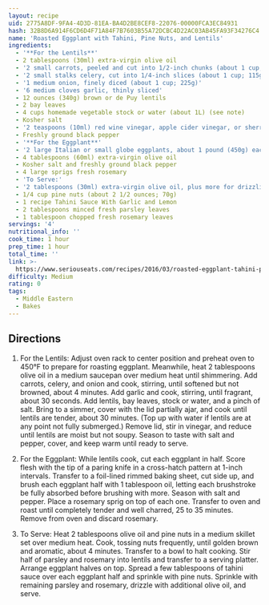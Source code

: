 ```yaml
---
layout: recipe
uid: 2775A8DF-9FA4-4D3D-81EA-BA4D2BE8CEF8-22076-00000FCA3EC84931
hash: 32B8D6A914F6CD6D4F71A84F7B7603B55A72DCBC4D22AC03AB45FA93F34276C4
name: 'Roasted Eggplant with Tahini, Pine Nuts, and Lentils'
ingredients:
  - '**For the Lentils**'
  - 2 tablespoons (30ml) extra-virgin olive oil
  - '2 small carrots, peeled and cut into 1/2-inch chunks (about 1 cup; 170g)'
  - '2 small stalks celery, cut into 1/4-inch slices (about 1 cup; 115g)'
  - '1 medium onion, finely diced (about 1 cup; 225g)'
  - '6 medium cloves garlic, thinly sliced'
  - 12 ounces (340g) brown or de Puy lentils
  - 2 bay leaves
  - 4 cups homemade vegetable stock or water (about 1L) (see note)
  - Kosher salt
  - '2 teaspoons (10ml) red wine vinegar, apple cider vinegar, or sherry vinegar'
  - Freshly ground black pepper
  - '**For the Eggplant**'
  - '2 large Italian or small globe eggplants, about 1 pound (450g) each'
  - 4 tablespoons (60ml) extra-virgin olive oil
  - Kosher salt and freshly ground black pepper
  - 4 large sprigs fresh rosemary
  - 'To Serve:'
  - '2 tablespoons (30ml) extra-virgin olive oil, plus more for drizzling'
  - 1/4 cup pine nuts (about 2 1/2 ounces; 70g)
  - 1 recipe Tahini Sauce With Garlic and Lemon
  - 2 tablespoons minced fresh parsley leaves
  - 1 tablespoon chopped fresh rosemary leaves
servings: '4'
nutritional_info: ''
cook_time: 1 hour
prep_time: 1 hour
total_time: ''
link: >-
  https://www.seriouseats.com/recipes/2016/03/roasted-eggplant-tahini-pine-nut-lentil-vegan-experience-recipe.html?utm_campaign=later-linkinbio-seriouseats&utm_content=later-4748799&utm_medium=social&utm_source=instagram
difficulty: Medium
rating: 0
tags:
  - Middle Eastern
  - Bakes
---
```


## Directions

1. For the Lentils: Adjust oven rack to center position and preheat oven to 450°F to prepare for roasting eggplant. Meanwhile, heat 2 tablespoons olive oil in a medium saucepan over medium heat until shimmering. Add carrots, celery, and onion and cook, stirring, until softened but not browned, about 4 minutes. Add garlic and cook, stirring, until fragrant, about 30 seconds. Add lentils, bay leaves, stock or water, and a pinch of salt. Bring to a simmer, cover with the lid partially ajar, and cook until lentils are tender, about 30 minutes. (Top up with water if lentils are at any point not fully submerged.) Remove lid, stir in vinegar, and reduce until lentils are moist but not soupy. Season to taste with salt and pepper, cover, and keep warm until ready to serve.

2. For the Eggplant: While lentils cook, cut each eggplant in half. Score flesh with the tip of a paring knife in a cross-hatch pattern at 1-inch intervals. Transfer to a foil-lined rimmed baking sheet, cut side up, and brush each eggplant half with 1 tablespoon oil, letting each brushstroke be fully absorbed before brushing with more. Season with salt and pepper. Place a rosemary sprig on top of each one. Transfer to oven and roast until completely tender and well charred, 25 to 35 minutes. Remove from oven and discard rosemary.

3. To Serve: Heat 2 tablespoons olive oil and pine nuts in a medium skillet set over medium heat. Cook, tossing nuts frequently, until golden brown and aromatic, about 4 minutes. Transfer to a bowl to halt cooking. Stir half of parsley and rosemary into lentils and transfer to a serving platter. Arrange eggplant halves on top. Spread a few tablespoons of tahini sauce over each eggplant half and sprinkle with pine nuts. Sprinkle with remaining parsley and rosemary, drizzle with additional olive oil, and serve.
